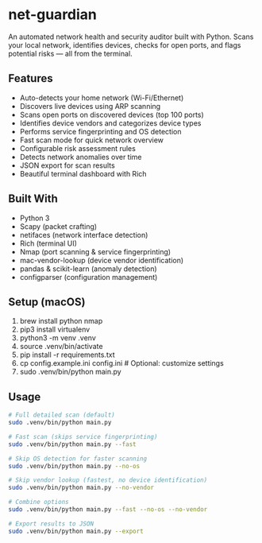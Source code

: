 # net-guardian

An automated network health and security auditor built with Python. Scans your local network, identifies devices, checks for open ports, and flags potential risks — all from the terminal.

## Features

- Auto-detects your home network (Wi-Fi/Ethernet)
- Discovers live devices using ARP scanning
- Scans open ports on discovered devices (top 100 ports)
- Identifies device vendors and categorizes device types
- Performs service fingerprinting and OS detection
- Fast scan mode for quick network overview
- Configurable risk assessment rules
- Detects network anomalies over time
- JSON export for scan results
- Beautiful terminal dashboard with Rich

## Built With

- Python 3
- Scapy (packet crafting)
- netifaces (network interface detection)
- Rich (terminal UI)
- Nmap (port scanning & service fingerprinting)
- mac-vendor-lookup (device vendor identification)
- pandas & scikit-learn (anomaly detection)
- configparser (configuration management)

## Setup (macOS)

1. brew install python nmap
2. pip3 install virtualenv
3. python3 -m venv .venv
4. source .venv/bin/activate
5. pip install -r requirements.txt
6. cp config.example.ini config.ini # Optional: customize settings
7. sudo .venv/bin/python main.py

## Usage

```bash
# Full detailed scan (default)
sudo .venv/bin/python main.py

# Fast scan (skips service fingerprinting)
sudo .venv/bin/python main.py --fast

# Skip OS detection for faster scanning
sudo .venv/bin/python main.py --no-os

# Skip vendor lookup (fastest, no device identification)
sudo .venv/bin/python main.py --no-vendor

# Combine options
sudo .venv/bin/python main.py --fast --no-os --no-vendor

# Export results to JSON
sudo .venv/bin/python main.py --export
```
